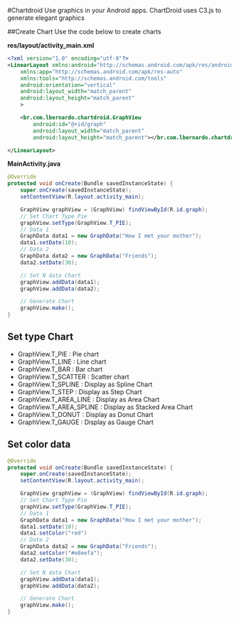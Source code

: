 #Chartdroid
Use graphics in your Android apps. ChartDroid uses C3.js to generate elegant graphics

##Create Chart
Use the code below to create charts

**res/layout/activity_main.xml**
```xml
<?xml version="1.0" encoding="utf-8"?>
<LinearLayout xmlns:android="http://schemas.android.com/apk/res/android"
    xmlns:app="http://schemas.android.com/apk/res-auto"
    xmlns:tools="http://schemas.android.com/tools"
    android:orientation="vertical"
    android:layout_width="match_parent"
    android:layout_height="match_parent"
    >

    <br.com.lbernardo.chartdroid.GraphView
        android:id="@+id/graph"
        android:layout_width="match_parent"
        android:layout_height="match_parent"></br.com.lbernardo.chartdroid.GraphView>

</LinearLayout>
```

**MainActivity.java**
```java
@Override
protected void onCreate(Bundle savedInstanceState) {
    super.onCreate(savedInstanceState);
    setContentView(R.layout.activity_main);

    GraphView graphView = (GraphView) findViewById(R.id.graph);
    // Set Chart Type Pie
    graphView.setType(GraphView.T_PIE);
    // Data 1
    GraphData data1 = new GraphData("How I met your mother");
    data1.setDate(10);
    // Data 2
    GraphData data2 = new GraphData("Friends");
    data2.setDate(30);

    // Set N data Chart
    graphView.addData(data1);
    graphView.addData(data2);

    // Generate Chart
    graphView.make();
}
```
## Set type Chart

- GraphView.T_PIE : Pie chart
- GraphView.T_LINE : Line chart
- GraphView.T_BAR : Bar chart
- GraphView.T_SCATTER : Scatter chart
- GraphView.T_SPLINE : Display as Spline Chart
- GraphView.T_STEP : Display as Step Chart
- GraphView.T_AREA_LINE : Display as Area Chart
- GraphView.T_AREA_SPLINE : Display as Stacked Area Chart
- GraphView.T_DONUT : Display as Donut Chart
- GraphView.T_GAUGE : Display as Gauge Chart

## Set color data
```java
@Override
protected void onCreate(Bundle savedInstanceState) {
    super.onCreate(savedInstanceState);
    setContentView(R.layout.activity_main);

    GraphView graphView = (GraphView) findViewById(R.id.graph);
    // Set Chart Type Pie
    graphView.setType(GraphView.T_PIE);
    // Data 1
    GraphData data1 = new GraphData("How I met your mother");
    data1.setDate(10);
    data1.setColor("red")
    // Data 2
    GraphData data2 = new GraphData("Friends");
    data2.setColor("#e8eefa");
    data2.setDate(30);

    // Set N data Chart
    graphView.addData(data1);
    graphView.addData(data2);

    // Generate Chart
    graphView.make();
}
```

